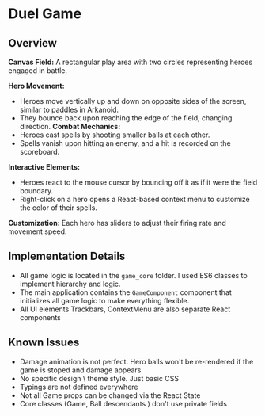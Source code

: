# Duel Game

## Overview

**Canvas Field:** A rectangular play area with two circles representing heroes engaged in battle.

**Hero Movement:**
- Heroes move vertically up and down on opposite sides of the screen, similar to paddles in Arkanoid.
- They bounce back upon reaching the edge of the field, changing direction.
**Combat Mechanics:**
- Heroes cast spells by shooting smaller balls at each other.
- Spells vanish upon hitting an enemy, and a hit is recorded on the scoreboard.
  
**Interactive Elements:**
- Heroes react to the mouse cursor by bouncing off it as if it were the field boundary.
- Right-click on a hero opens a React-based context menu to customize the color of their spells.

**Customization:**
Each hero has sliders to adjust their firing rate and movement speed.

## Implementation Details

- All game logic is located in the `game_core` folder. I used ES6 classes to implement hierarchy and logic.
- The main application contains the `GameComponent` component that initializes all game logic to make everything flexible.
- All UI elements Trackbars, ContextMenu are also separate React components 

## Known Issues

- Damage animation is not perfect. Hero balls won't be re-rendered if the game is stoped and damage appears
- No specific design \ theme style. Just basic CSS
- Typings are not defined everywhere
- Not all Game props can be changed via the React State
- Core classes (Game, Ball descendants ) don't use private fields   
  
